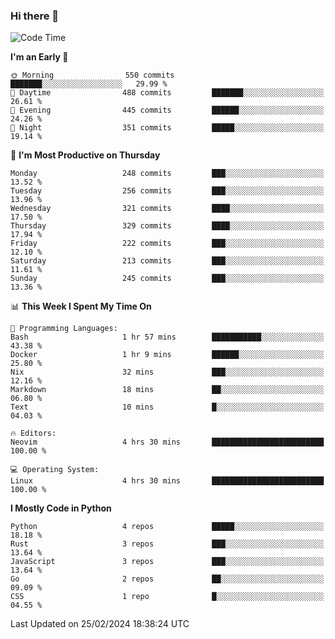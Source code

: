 ### Hi there 👋
<!--START_SECTION:waka-->
![Code Time](http://img.shields.io/badge/Code%20Time-264%20hrs%2026%20mins-blue)

**I'm an Early 🐤** 

```text
🌞 Morning                550 commits         ███████░░░░░░░░░░░░░░░░░░   29.99 % 
🌆 Daytime                488 commits         ███████░░░░░░░░░░░░░░░░░░   26.61 % 
🌃 Evening                445 commits         ██████░░░░░░░░░░░░░░░░░░░   24.26 % 
🌙 Night                  351 commits         █████░░░░░░░░░░░░░░░░░░░░   19.14 % 
```
📅 **I'm Most Productive on Thursday** 

```text
Monday                   248 commits         ███░░░░░░░░░░░░░░░░░░░░░░   13.52 % 
Tuesday                  256 commits         ███░░░░░░░░░░░░░░░░░░░░░░   13.96 % 
Wednesday                321 commits         ████░░░░░░░░░░░░░░░░░░░░░   17.50 % 
Thursday                 329 commits         ████░░░░░░░░░░░░░░░░░░░░░   17.94 % 
Friday                   222 commits         ███░░░░░░░░░░░░░░░░░░░░░░   12.10 % 
Saturday                 213 commits         ███░░░░░░░░░░░░░░░░░░░░░░   11.61 % 
Sunday                   245 commits         ███░░░░░░░░░░░░░░░░░░░░░░   13.36 % 
```


📊 **This Week I Spent My Time On** 

```text
💬 Programming Languages: 
Bash                     1 hr 57 mins        ███████████░░░░░░░░░░░░░░   43.38 % 
Docker                   1 hr 9 mins         ██████░░░░░░░░░░░░░░░░░░░   25.80 % 
Nix                      32 mins             ███░░░░░░░░░░░░░░░░░░░░░░   12.16 % 
Markdown                 18 mins             ██░░░░░░░░░░░░░░░░░░░░░░░   06.80 % 
Text                     10 mins             █░░░░░░░░░░░░░░░░░░░░░░░░   04.03 % 

🔥 Editors: 
Neovim                   4 hrs 30 mins       █████████████████████████   100.00 % 

💻 Operating System: 
Linux                    4 hrs 30 mins       █████████████████████████   100.00 % 
```

**I Mostly Code in Python** 

```text
Python                   4 repos             █████░░░░░░░░░░░░░░░░░░░░   18.18 % 
Rust                     3 repos             ███░░░░░░░░░░░░░░░░░░░░░░   13.64 % 
JavaScript               3 repos             ███░░░░░░░░░░░░░░░░░░░░░░   13.64 % 
Go                       2 repos             ██░░░░░░░░░░░░░░░░░░░░░░░   09.09 % 
CSS                      1 repo              █░░░░░░░░░░░░░░░░░░░░░░░░   04.55 % 
```




 Last Updated on 25/02/2024 18:38:24 UTC
<!--END_SECTION:waka-->

<!--
**YoganshSharma/YoganshSharma** is a ✨ _special_ ✨ repository because its `README.md` (this file) appears on your GitHub profile.

Here are some ideas to get you started:

- 🔭 I’m currently working on ...
- 🌱 I’m currently learning ...
- 👯 I’m looking to collaborate on ...
- 🤔 I’m looking for help with ...
- 💬 Ask me about ...
- 📫 How to reach me: ...
- 😄 Pronouns: ...
- ⚡ Fun fact: ...
-->
